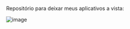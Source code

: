 Repositório para deixar meus aplicativos a vista:

![image](https://github.com/user-attachments/assets/48bc52f6-a6b8-4b51-88cf-a2fc79db6c0a)
